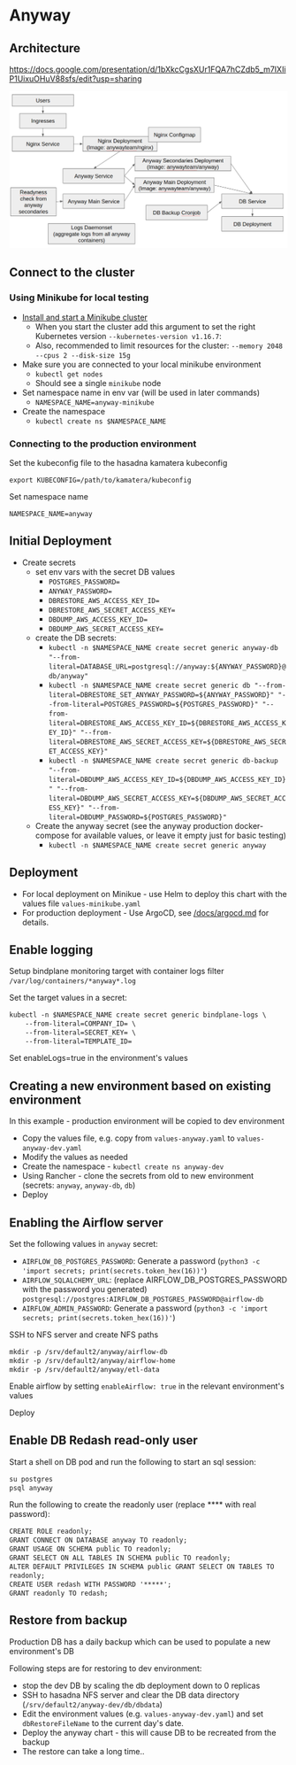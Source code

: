 # Anyway

## Architecture

https://docs.google.com/presentation/d/1bXkcCgsXUr1FQA7hCZdb5_m7IXIiP1UixuOHuV88sfs/edit?usp=sharing

![](image.png)

## Connect to the cluster

### Using Minikube for local testing

* [Install and start a Minikube cluster](https://kubernetes.io/docs/tasks/tools/install-minikube/)
  * When you start the cluster add this argument to set the right Kubernetes version `--kubernetes-version v1.16.7`:
  * Also, recommended to limit resources for the cluster:  `--memory 2048 --cpus 2 --disk-size 15g`
* Make sure you are connected to your local minikube environment
  * `kubectl get nodes`
  * Should see a single `minikube` node
* Set namespace name in env var (will be used in later commands)
  * `NAMESPACE_NAME=anyway-minikube`
* Create the namespace
  * `kubectl create ns $NAMESPACE_NAME`

### Connecting to the production environment

Set the kubeconfig file to the hasadna kamatera kubeconfig

```
export KUBECONFIG=/path/to/kamatera/kubeconfig
```

Set namespace name

```
NAMESPACE_NAME=anyway
```

## Initial Deployment

* Create secrets
  * set env vars with the secret DB values
    * `POSTGRES_PASSWORD=`
    * `ANYWAY_PASSWORD=`
    * `DBRESTORE_AWS_ACCESS_KEY_ID=`
    * `DBRESTORE_AWS_SECRET_ACCESS_KEY=`
    * `DBDUMP_AWS_ACCESS_KEY_ID=`
    * `DBDUMP_AWS_SECRET_ACCESS_KEY=`
  * create the DB secrets:
    * `kubectl -n $NAMESPACE_NAME create secret generic anyway-db "--from-literal=DATABASE_URL=postgresql://anyway:${ANYWAY_PASSWORD}@db/anyway"`
    * `kubectl -n $NAMESPACE_NAME create secret generic db "--from-literal=DBRESTORE_SET_ANYWAY_PASSWORD=${ANYWAY_PASSWORD}" "--from-literal=POSTGRES_PASSWORD=${POSTGRES_PASSWORD}" "--from-literal=DBRESTORE_AWS_ACCESS_KEY_ID=${DBRESTORE_AWS_ACCESS_KEY_ID}" "--from-literal=DBRESTORE_AWS_SECRET_ACCESS_KEY=${DBRESTORE_AWS_SECRET_ACCESS_KEY}"`
    * `kubectl -n $NAMESPACE_NAME create secret generic db-backup "--from-literal=DBDUMP_AWS_ACCESS_KEY_ID=${DBDUMP_AWS_ACCESS_KEY_ID}" "--from-literal=DBDUMP_AWS_SECRET_ACCESS_KEY=${DBDUMP_AWS_SECRET_ACCESS_KEY}" "--from-literal=DBDUMP_PASSWORD=${POSTGRES_PASSWORD}"`
  * Create the anyway secret (see the anyway production docker-compose for available values, or leave it empty just for basic testing)
    * `kubectl -n $NAMESPACE_NAME create secret generic anyway`

## Deployment

* For local deployment on Minikue - use Helm to deploy this chart with the values file `values-minikube.yaml`
* For production deployment - Use ArgoCD, see [/docs/argocd.md](/docs/argocd.md) for details.

## Enable logging

Setup bindplane monitoring target with container logs filter `/var/log/containers/*anyway*.log`

Set the target values in a secret:

```
kubectl -n $NAMESPACE_NAME create secret generic bindplane-logs \
    --from-literal=COMPANY_ID= \
    --from-literal=SECRET_KEY= \
    --from-literal=TEMPLATE_ID=
```

Set enableLogs=true in the environment's values

## Creating a new environment based on existing environment

In this example - production environment will be copied to dev environment

* Copy the values file, e.g. copy from `values-anyway.yaml` to `values-anyway-dev.yaml`
* Modify the values as needed
* Create the namespace - `kubectl create ns anyway-dev`
* Using Rancher - clone the secrets from old to new environment (secrets: `anyway`, `anyway-db`, `db`)
* Deploy

## Enabling the Airflow server

Set the following values in `anyway` secret:

* `AIRFLOW_DB_POSTGRES_PASSWORD`: Generate a password (`python3 -c 'import secrets; print(secrets.token_hex(16))'`)
* `AIRFLOW_SQLALCHEMY_URL`: (replace AIRFLOW_DB_POSTGRES_PASSWORD with the password you generated) `postgresql://postgres:AIRFLOW_DB_POSTGRES_PASSWORD@airflow-db`
* `AIRFLOW_ADMIN_PASSWORD`: Generate a password (`python3 -c 'import secrets; print(secrets.token_hex(16))'`)

SSH to NFS server and create NFS paths

```
mkdir -p /srv/default2/anyway/airflow-db
mkdir -p /srv/default2/anyway/airflow-home
mkdir -p /srv/default2/anyway/etl-data
```

Enable airflow by setting `enableAirflow: true` in the relevant environment's values

Deploy

## Enable DB Redash read-only user

Start a shell on DB pod and run the following to start an sql session:

```
su postgres
psql anyway
```

Run the following to create the readonly user (replace **** with real password):

```
CREATE ROLE readonly;
GRANT CONNECT ON DATABASE anyway TO readonly;
GRANT USAGE ON SCHEMA public TO readonly;
GRANT SELECT ON ALL TABLES IN SCHEMA public TO readonly;
ALTER DEFAULT PRIVILEGES IN SCHEMA public GRANT SELECT ON TABLES TO readonly;
CREATE USER redash WITH PASSWORD '*****';
GRANT readonly TO redash;
```

## Restore from backup

Production DB has a daily backup which can be used to populate a new environment's DB

Following steps are for restoring to dev environment:

* stop the dev DB by scaling the db deployment down to 0 replicas
* SSH to hasadna NFS server and clear the DB data directory (`/srv/default2/anyway-dev/db/dbdata`)
* Edit the environment values (e.g. `values-anyway-dev.yaml`) and set `dbRestoreFileName` to the current day's date.
* Deploy the anyway chart - this will cause DB to be recreated from the backup
* The restore can take a long time..
